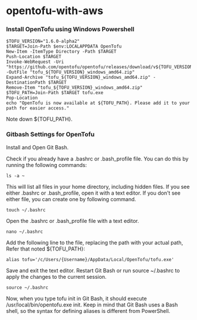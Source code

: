# opentofu-with-aws


### Install OpenTofu using Windows Powershell
```
$TOFU_VERSION="1.6.0-alpha2"
$TARGET=Join-Path $env:LOCALAPPDATA OpenTofu
New-Item -ItemType Directory -Path $TARGET
Push-Location $TARGET
Invoke-WebRequest -Uri "https://github.com/opentofu/opentofu/releases/download/v${TOFU_VERSION}/tofu_${TOFU_VERSION}_windows_amd64.zip" -OutFile "tofu_${TOFU_VERSION}_windows_amd64.zip"
Expand-Archive "tofu_${TOFU_VERSION}_windows_amd64.zip" -DestinationPath $TARGET
Remove-Item "tofu_${TOFU_VERSION}_windows_amd64.zip"
$TOFU_PATH=Join-Path $TARGET tofu.exe
Pop-Location
echo "OpenTofu is now available at ${TOFU_PATH}. Please add it to your path for easier access."
```

Note down ${TOFU_PATH}.


### Gitbash Settings for OpenTofu
Install and Open Git Bash.

Check if you already have a .bashrc or .bash_profile file. You can do this by running the following commands:
```
ls -a ~
```
This will list all files in your home directory, including hidden files.
If you see either .bashrc or .bash_profile, open it with a text editor. If you don't see either file, you can create one by following command.
```
touch ~/.bashrc
```
Open the .bashrc or .bash_profile file with a text editor.
```
nano ~/.bashrc
```
Add the following line to the file, replacing the path with your actual path, Refer that noted ${TOFU_PATH}:
```
alias tofu='/c/Users/{Username}/AppData/Local/OpenTofu/tofu.exe'
```
Save and exit the text editor.
Restart Git Bash or run source ~/.bashrc to apply the changes to the current session.
```
source ~/.bashrc
```

Now, when you type tofu init in Git Bash, it should execute /usr/local/bin/opentofu.exe init. Keep in mind that Git Bash uses a Bash shell, so the syntax for defining aliases is different from PowerShell.
